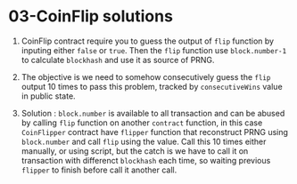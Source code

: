 # 03-CoinFlip solutions

1. CoinFlip contract require you to guess the output of `flip` function by inputing either `false` or `true`. Then the `flip` function use `block.number-1` to calculate `blockhash` and use it as source of PRNG.

2. The objective is we need to somehow consecutively guess the `flip` output 10 times to pass this problem, tracked by `consecutiveWins` value in public state.

3. Solution : `block.number` is available to all transaction and can be abused by calling `flip` function on another `contract` function, in this case `CoinFlipper` contract have `flipper` function that reconstruct PRNG using `block.number` and call `flip` using the value. Call this 10 times either manually, or using script, but the catch is we have to call it on transaction with differenct `blockhash` each time, so waiting previous `flipper` to finish before call it another call.
